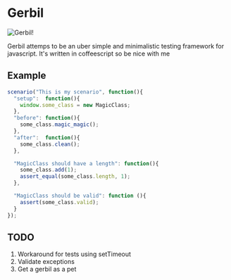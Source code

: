 # Gerbil

![Gerbil!](http://www.petsworld.co.uk/images/gerbil.jpg)

Gerbil attemps to be an uber simple and minimalistic testing framework for javascript.
It's written in coffeescript so be nice with me

## Example

```javascript
scenario("This is my scenario", function(){
  "setup":  function(){
    window.some_class = new MagicClass;
  },
  "before": function(){
    some_class.magic_magic();
  },
  "after":  function(){
    some_class.clean();
  },

  "MagicClass should have a length": function(){
    some_class.add(1);
    assert_equal(some_class.length, 1);
  },

  "MagicClass should be valid": function (){
    assert(some_class.valid);
  }
});
```

## TODO
  1. Workaround for tests using setTimeout
  2. Validate exceptions
  3. Get a gerbil as a pet
